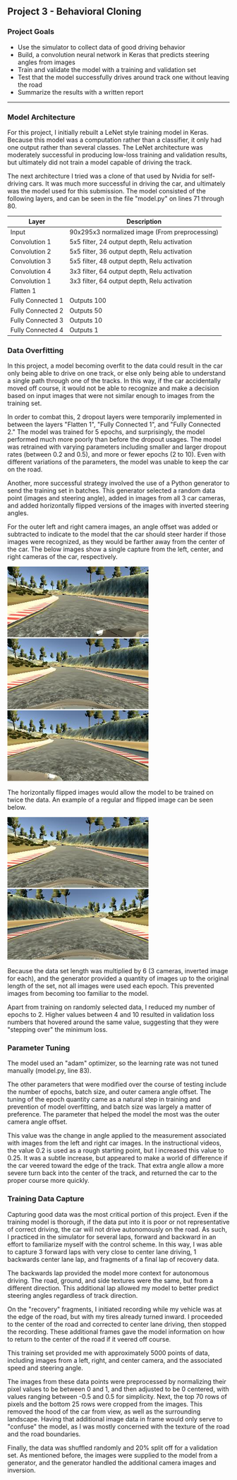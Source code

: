 ## Project 3 - Behavioral Cloning
### Project Goals
- Use the simulator to collect data of good driving behavior
- Build, a convolution neural network in Keras that predicts steering angles from images
- Train and validate the model with a training and validation set
- Test that the model successfully drives around track one without leaving the road
- Summarize the results with a written report

---

### Model Architecture

For this project, I initially rebuilt a LeNet style training model in Keras. Because this model was a computation rather than a classifier, it only had one output rather than several classes. The LeNet architecture was moderately successful in producing low-loss training and validation results, but ultimately did not train a model capable of driving the track.

The next architecture I tried was a clone of that used by Nvidia for self-driving cars. It was much more successful in driving the car, and ultimately was the model used for this submission. The model consisted of the following layers, and can be seen in the file "model.py" on lines 71 through 80.

| Layer         		    | Description	        					                          |
|-----------------------|---------------------------------------------------------|
| Input         		    | 90x295x3 normalized image (From preprocessing)				  |
| Convolution 1 	      | 5x5 filter, 24 output depth, Relu activation          	|
| Convolution 2 	      | 5x5 filter, 36 output depth, Relu activation          	|
| Convolution 3 	      | 5x5 filter, 48 output depth, Relu activation          	|
| Convolution 4 	      | 3x3 filter, 64 output depth, Relu activation          	|
| Convolution 1 	      | 3x3 filter, 64 output depth, Relu activation          	|
| Flatten 1             |                                                         |
| Fully Connected 1     | Outputs 100                                             |
| Fully Connected 2     | Outputs 50                                              |
| Fully Connected 3     | Outputs 10                                              |
| Fully Connected 4     | Outputs 1                                               |

### Data Overfitting

In this project, a model becoming overfit to the data could result in the car only being able to drive on one track, or else only being able to understand a single path through one of the tracks. In this way, if the car accidentally moved off course, it would not be able to recognize and make a decision based on input images that were not similar enough to images from the training set.

In order to combat this, 2 dropout layers were temporarily implemented in between the layers "Flatten 1", "Fully Connected 1", and "Fully Connected 2." The model was trained for 5 epochs, and surprisingly, the model performed much more poorly than before the dropout usages. The model was retrained with varying parameters including smaller and larger dropout rates (between 0.2 and 0.5), and more or fewer epochs (2 to 10). Even with different variations of the parameters, the model was unable to keep the car on the road.

Another, more successful strategy involved the use of a Python generator to send the training set in batches. This generator selected a random data point (images and steering angle), added in images from all 3 car cameras, and added horizontally flipped versions of the images with inverted steering angles.

For the outer left and right camera images, an angle offset was added or subtracted to indicate to the model that the car should steer harder if those images were recognized, as they would be farther away from the center of the car. The below images show a single capture from the left, center, and right cameras of the car, respectively.

!["Left"](./writeup_data/left.jpg)
!["Center"](./writeup_data/center.jpg)
!["Right"](./writeup_data/right.jpg)

The horizontally flipped images would allow the model to be trained on twice the data. An example of a regular and flipped image can be seen below.

!["Normal"](./writeup_data/center.jpg)
!["Inverted"](./writeup_data/inverted.jpg)

Because the data set length was multiplied by 6 (3 cameras, inverted image for each), and the generator provided a quantity of images up to the original length of the set, not all images were used each epoch. This prevented images from becoming too familiar to the model.

Apart from training on randomly selected data, I reduced my number of epochs to 2. Higher values between 4 and 10 resulted in validation loss numbers that hovered around the same value, suggesting that they were "stepping over" the minimum loss.

### Parameter Tuning

The model used an "adam" optimizer, so the learning rate was not tuned manually (model.py, line 83).

The other parameters that were modified over the course of testing include the number of epochs, batch size, and outer camera angle offset. The tuning of the epoch quantity came as a natural step in training and prevention of model overfitting, and batch size was largely a matter of preference. The parameter that helped the model the most was the outer camera angle offset.

This value was the change in angle applied to the measurement associated with images from the left and right car images. In the instructional videos, the value 0.2 is used as a rough starting point, but I increased this value to 0.25. It was a subtle increase, but appeared to make a world of difference if the car veered toward the edge of the track. That extra angle allow a more severe turn back into the center of the track, and returned the car to the proper course more quickly.

### Training Data Capture

Capturing good data was the most critical portion of this project. Even if the training model is thorough, if the data put into it is poor or not representative of correct driving, the car will not drive autonomously on the road. As such, I practiced in the simulator for several laps, forward and backward in an effort to familiarize myself with the control scheme. In this way, I was able to capture 3 forward laps with very close to center lane driving, 1 backwards center lane lap, and fragments of a final lap of recovery data.

The backwards lap provided the model more context for autonomous driving. The road, ground, and side textures were the same, but from a different direction. This additional lap allowed my model to better predict steering angles regardless of track direction.

On the "recovery" fragments, I initiated recording while my vehicle was at the edge of the road, but with my tires already turned inward. I proceeded to the center of the road and corrected to center lane driving, then stopped the recording. These additional frames gave the model information on how to return to the center of the road if it veered off course.

This training set provided me with approximately 5000 points of data, including images from a left, right, and center camera, and the associated speed and steering angle.

The images from these data points were preprocessed by normalizing their pixel values to be between 0 and 1, and then adjusted to be 0 centered, with values ranging between -0.5 and 0.5 for simplicity. Next, the top 70 rows of pixels and the bottom 25 rows were cropped from the images. This removed the hood of the car from view, as well as the surrounding landscape. Having that additional image data in frame would only serve to "confuse" the model, as I was mostly concerned with the texture of the road and the road boundaries.

Finally, the data was shuffled randomly and 20% split off for a validation set. As mentioned before, the images were supplied to the model from a generator, and the generator handled the additional camera images and inversion.
